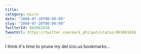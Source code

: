 ```yaml
---
title: 
category: micro
date: "2008-07-20T00:00:00"
slug: "2008-07-20T00:00:00"
TwitterId: 863661618
TweetUrl: https://twitter.com/mark_philpot/status/863661618
---
```


I think it's time to prune my del.icio.us bookmarks...
